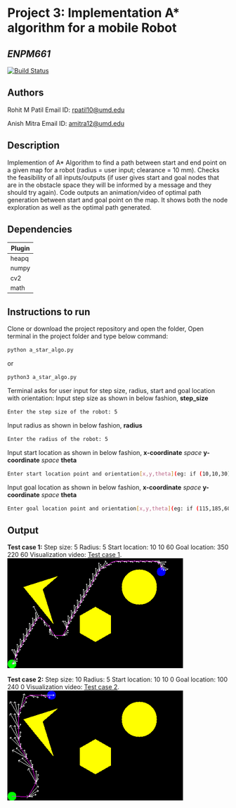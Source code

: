 # Project 3: Implementation A* algorithm for a mobile Robot
## _ENPM661_
[![Build Status](https://travis-ci.org/joemccann/dillinger.svg?branch=master)](https://travis-ci.org/joemccann/dillinger)

## Authors
Rohit M Patil
Email ID: rpatil10@umd.edu

Anish Mitra
Email ID: amitra12@umd.edu

## Description
Implemention of A* Algorithm to find a path between start and end point on a given map for a robot (radius = user input; clearance = 10 mm). Checks the feasibility of all inputs/outputs (if user gives start and goal nodes that are in the obstacle space they will be informed by a message and they should try again). Code outputs an animation/video of optimal path generation between start and goal point on the map. It shows both the node exploration as well as the optimal path generated.

## Dependencies

| Plugin | 
| ------ |
| heapq | 
| numpy | 
| cv2 | 
| math | 

## Instructions to run
Clone or download the project repository and open the folder,
Open terminal in the project folder and type below command:
```bash
python a_star_algo.py
```
or
```bash
python3 a_star_algo.py
```
Terminal asks for user input for step size, radius, start and goal location with orientation:
Input step size as shown in below fashion, **step_size**
```sh
Enter the step size of the robot: 5
```
Input radius as shown in below fashion, **radius**
```sh
Enter the radius of the robot: 5
```
Input start location as shown in below fashion, **x-coordinate** _space_ **y-coordinate** _space_ **theta**
```sh
Enter start location point and orientation[x,y,theta](eg: if (10,10,30), then enter: 10 10 30): 10 10 60
```
Input goal location as shown in below fashion, **x-coordinate** _space_ **y-coordinate** _space_ **theta**
```sh
Enter goal location point and orientation[x,y,theta](eg: if (115,185,60), then enter: 350 220 60
```
## Output
**Test case 1:**
Step size: 5
Radius: 5
Start location: 10 10 60
Goal location: 350 220 60
Visualization video: [Test case 1](https://youtu.be/5aQ9GAvQfFs).
![Optimal_path_testcase1](/outputs/Optimal_path_testcase1.png?raw=true)

**Test case 2:**
Step size: 10
Radius: 5
Start location: 10 10 0
Goal location: 100 240 0
Visualization video: [Test case 2](https://youtu.be/zyopxe8h77s).
![Optimal_path_testcase2](/outputs/Optimal_path_testcase2.png?raw=true)

